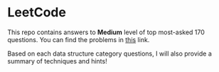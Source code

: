 # LeetCode
This repo contains answers to **Medium** level of top most-asked 170 questions. 
You can find the problems in [this](https://seanprashad.com/leetcode-patterns/) link. 

Based on each data structure category questions, I will also provide a summary of techniques and hints!
